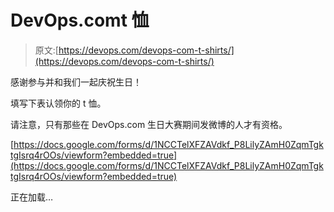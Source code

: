 # DevOps.comt 恤

> 原文:[https://devops.com/devops-com-t-shirts/](https://devops.com/devops-com-t-shirts/)

感谢参与并和我们一起庆祝生日！

填写下表认领你的 t 恤。

请注意，只有那些在 DevOps.com 生日大赛期间发微博的人才有资格。

[https://docs.google.com/forms/d/1NCCTelXFZAVdkf_P8LilyZAmH0ZqmTgktgIsrq4rOOs/viewform?embedded=true](https://docs.google.com/forms/d/1NCCTelXFZAVdkf_P8LilyZAmH0ZqmTgktgIsrq4rOOs/viewform?embedded=true)

正在加载…